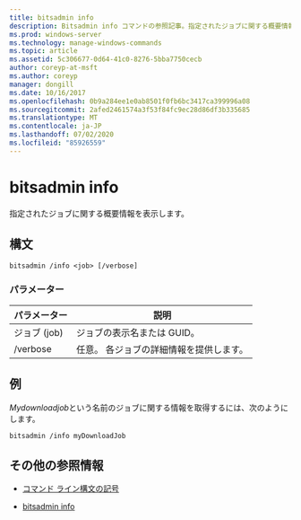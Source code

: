 ```yaml
---
title: bitsadmin info
description: Bitsadmin info コマンドの参照記事。指定されたジョブに関する概要情報が表示されます。
ms.prod: windows-server
ms.technology: manage-windows-commands
ms.topic: article
ms.assetid: 5c306677-0d64-41c0-8276-5bba7750cecb
author: coreyp-at-msft
ms.author: coreyp
manager: dongill
ms.date: 10/16/2017
ms.openlocfilehash: 0b9a284ee1e0ab8501f0fb6bc3417ca399996a08
ms.sourcegitcommit: 2afed2461574a3f53f84fc9ec28d86df3b335685
ms.translationtype: MT
ms.contentlocale: ja-JP
ms.lasthandoff: 07/02/2020
ms.locfileid: "85926559"
---
```

# <a name="bitsadmin-info"></a>bitsadmin info

指定されたジョブに関する概要情報を表示します。

## <a name="syntax"></a>構文

```
bitsadmin /info <job> [/verbose]
```

### <a name="parameters"></a>パラメーター

| パラメーター | 説明 |
| -------------- | -------------- |
| ジョブ (job) | ジョブの表示名または GUID。 |
| /verbose | 任意。 各ジョブの詳細情報を提供します。 |

## <a name="examples"></a>例

*Mydownloadjob*という名前のジョブに関する情報を取得するには、次のようにします。

```
bitsadmin /info myDownloadJob
```

## <a name="additional-references"></a>その他の参照情報

- [コマンド ライン構文の記号](command-line-syntax-key.md)

- [bitsadmin info](bitsadmin-info.md)

